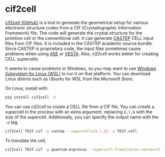 # cif2cell

[cif2cell (GitHub)](https://github.com/torbjornbjorkman/cif2cell) is a tool to generate the geometrical setup for various electronic structure codes from a CIF (Crystallographic Information Framework) file. The code will generate the crystal structure for the primitive cell or the conventional cell.
It can generate [CASTEP](CASTEP.md) CELL input files from CIF files. It is included in the CASTEP academic source bundle.
Since CASTEP is proprietary code, the input files sometimes cause problems when using [ASE](ASE.md) or [VESTA](https://jp-minerals.org/vesta/en/). Also, *cif2cell* works better for creating CELL supercells.

It seems to cause problems in Windows, so you may want to use [Windows Subsystem for Linux (WSL)](https://learn.microsoft.com/en-us/windows/wsl/install) to run it on that platform. You can download Linux distros such as Ubuntu for WSL from the Microsoft Store.

On Linux, install with:
```bash
pip install cif2cell -U
```

You can use *cif2cell* to create a CELL file from a CIF file.
You can create a supercell in the process with an extra argument, replacing `k,l,m` with the size of the supercell.
Additionally, you can specify the output name with the `-o` tag.
```bash
cif2cell TEST.cif -p castep --supercell=[k,l,m] -o TEST.cell
```

To translate the cell,
```bash
cif2cell TEST.cif -p quantum-espresso --supercell-translation-vector=[k,l,m]
```

